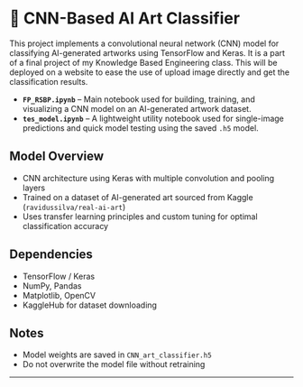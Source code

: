 # 🎨 CNN-Based AI Art Classifier

This project implements a convolutional neural network (CNN) model for classifying AI-generated artworks using TensorFlow and Keras. It is a part of a final project of my Knowledge Based Engineering class.
This will be deployed on a website to ease the use of upload image directly and get the classification results.

* **`FP_RSBP.ipynb`** – Main notebook used for building, training, and visualizing a CNN model on an AI-generated artwork dataset.
* **`tes_model.ipynb`** – A lightweight utility notebook used for single-image predictions and quick model testing using the saved `.h5` model.

## Model Overview

* CNN architecture using Keras with multiple convolution and pooling layers
* Trained on a dataset of AI-generated art sourced from Kaggle (`ravidussilva/real-ai-art`)
* Uses transfer learning principles and custom tuning for optimal classification accuracy

## Dependencies

* TensorFlow / Keras
* NumPy, Pandas
* Matplotlib, OpenCV
* KaggleHub for dataset downloading

## Notes

* Model weights are saved in `CNN_art_classifier.h5`
* Do not overwrite the model file without retraining

---
